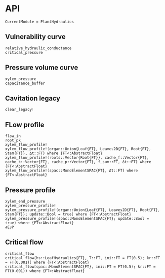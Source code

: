 # API
```@meta
CurrentModule = PlantHydraulics
```


## Vulnerability curve
```@docs
relative_hydraulic_conductance
critical_pressure
```

## Pressure volume curve
```@docs
xylem_pressure
capacitance_buffer
```

## Cavitation legacy
```@docs
clear_legacy!
```

## FLow profile
```@docs
flow_in
root_pk
xylem_flow_profile!
xylem_flow_profile!(organ::Union{Leaf{FT}, Leaves2D{FT}, Root{FT}, Stem{FT}}, Δt::FT) where {FT<:AbstractFloat}
xylem_flow_profile!(roots::Vector{Root{FT}}, cache_f::Vector{FT}, cache_k::Vector{FT}, cache_p::Vector{FT}, f_sum::FT, Δt::FT) where {FT<:AbstractFloat}
xylem_flow_profile!(spac::MonoElementSPAC{FT}, Δt::FT) where {FT<:AbstractFloat}
```

## Pressure profile
```@docs
xylem_end_pressure
xylem_pressure_profile!
xylem_pressure_profile!(organ::Union{Leaf{FT}, Leaves2D{FT}, Root{FT}, Stem{FT}}; update::Bool = true) where {FT<:AbstractFloat}
xylem_pressure_profile!(spac::MonoElementSPAC{FT}; update::Bool = true) where {FT<:AbstractFloat}
∂E∂P
```

## Critical flow
```@docs
critical_flow
critical_flow(hs::LeafHydraulics{FT}, T::FT, ini::FT = FT(0.5); kr::FT = FT(0.001)) where {FT<:AbstractFloat}
critical_flow(spac::MonoElementSPAC{FT}, ini::FT = FT(0.5); kr::FT = FT(0.001)) where {FT<:AbstractFloat}
```
